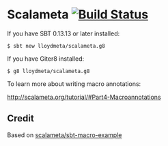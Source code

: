 # Scalameta [![Build Status](https://travis-ci.org/lloydmeta/scalameta.g8.svg?branch=master)](https://travis-ci.org/lloydmeta/scalameta.g8)

If you have SBT 0.13.13 or later installed:

`$ sbt new lloydmeta/scalameta.g8`

If you have Giter8 installed:

`$ g8 lloydmeta/scalameta.g8`

To learn more about writing macro annotations:

http://scalameta.org/tutorial/#Part4-Macroannotations

## Credit

Based on [scalameta/sbt-macro-example](https://github.com/scalameta/sbt-macro-example)
